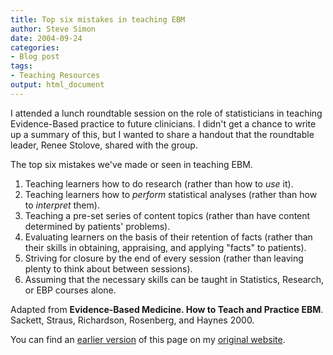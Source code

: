 ```yaml
---
title: Top six mistakes in teaching EBM
author: Steve Simon
date: 2004-09-24
categories:
- Blog post
tags:
- Teaching Resources
output: html_document
---
```

I attended a lunch roundtable session on the role of statisticians in
teaching Evidence-Based practice to future clinicians. I didn\'t get a
chance to write up a summary of this, but I wanted to share a handout
that the roundtable leader, Renee Stolove, shared with the group.

The top six mistakes we\'ve made or seen in teaching EBM.

1.  Teaching learners how to do research (rather than how to *use* it).
2.  Teaching learners how to *perform* statistical analyses (rather than
    how to *interpret* them).
3.  Teaching a pre-set series of content topics (rather than have
    content determined by patients\' problems).
4.  Evaluating learners on the basis of their retention of facts (rather
    than their skills in obtaining, appraising, and applying \"facts\"
    to patients).
5.  Striving for closure by the end of every session (rather than
    leaving plenty to think about between sessions).
6.  Assuming that the necessary skills can be taught in Statistics,
    Research, or EBP courses alone.

Adapted from **Evidence-Based Medicine. How to Teach and Practice EBM**.
Sackett, Straus, Richardson, Rosenberg, and Haynes 2000.

You can find an [earlier version](http://www.pmean.com/04/MistakesEBM.html) of this page on my [original website](http://www.pmean.com/original_site.html).
